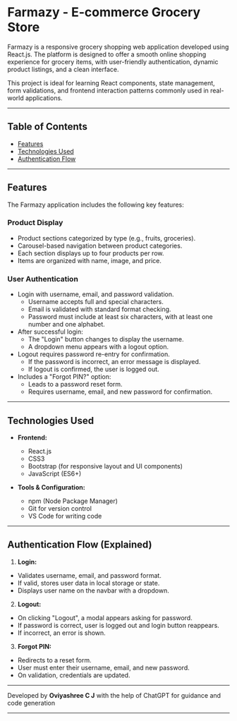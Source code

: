 # Farmazy - E-commerce Grocery Store

Farmazy is a responsive grocery shopping web application developed using React.js. The platform is designed to offer a smooth online shopping experience for grocery items, with user-friendly authentication, dynamic product listings, and a clean interface.

This project is ideal for learning React components, state management, form validations, and frontend interaction patterns commonly used in real-world applications.

---

## Table of Contents

- [Features](#features)
- [Technologies Used](#technologies-used)
- [Authentication Flow](#authentication-flow)

---

## Features

The Farmazy application includes the following key features:

### Product Display

- Product sections categorized by type (e.g., fruits, groceries).
- Carousel-based navigation between product categories.
- Each section displays up to four products per row.
- Items are organized with name, image, and price.

### User Authentication

- Login with username, email, and password validation.
  - Username accepts full and special characters.
  - Email is validated with standard format checking.
  - Password must include at least six characters, with at least one number and one alphabet.
- After successful login:
  - The "Login" button changes to display the username.
  - A dropdown menu appears with a logout option.
- Logout requires password re-entry for confirmation.
  - If the password is incorrect, an error message is displayed.
  - If logout is confirmed, the user is logged out.
- Includes a "Forgot PIN?" option:
  - Leads to a password reset form.
  - Requires username, email, and new password for confirmation.

---

## Technologies Used

- **Frontend:**
  - React.js
  - CSS3
  - Bootstrap (for responsive layout and UI components)
  - JavaScript (ES6+)

- **Tools & Configuration:**
  - npm (Node Package Manager)
  - Git for version control
  - VS Code for writing code

---

## Authentication Flow (Explained)

1. **Login:**
- Validates username, email, and password format.
- If valid, stores user data in local storage or state.
- Displays user name on the navbar with a dropdown.

2. **Logout:**
- On clicking "Logout", a modal appears asking for password.
- If password is correct, user is logged out and login button reappears.
- If incorrect, an error is shown.

3. **Forgot PIN:**
- Redirects to a reset form.
- User must enter their username, email, and new password.
- On validation, credentials are updated.

---

Developed by **Oviyashree C J** with the help of ChatGPT for guidance and code generation

---
